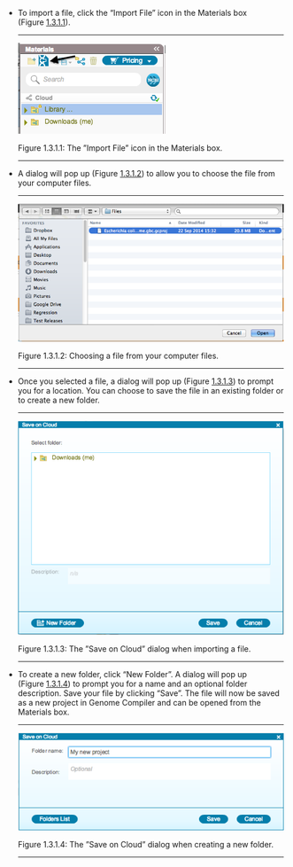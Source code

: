 

-   To import a file, click the “Import File” icon in the Materials box
    (Figure [1.3.1.1](#x1-18001r1)).

    ------------------------------------------------------------------------

    <div class="figure">

    <span id="x1-18001r1"></span>
    ![PIC](../../../pictures/importexport_screenshots/materials_import_icon.png)
    <div class="caption">

    <span class="id">Figure 1.3.1.1: </span><span class="content">The
    ”Import File” icon in the Materials box.</span>

    </div>

    </div>

    ------------------------------------------------------------------------

-   A dialog will pop up (Figure [1.3.1.2](#x1-18002r2)) to allow you to
    choose the file from your computer files.

    ------------------------------------------------------------------------

    <div class="figure">

    <span id="x1-18002r2"></span>
    ![PIC](../../../pictures/importexport_screenshots/computer_files.png)
    <div class="caption">

    <span class="id">Figure 1.3.1.2: </span><span
    class="content">Choosing a file from your computer files.</span>

    </div>

    </div>

    ------------------------------------------------------------------------

-   Once you selected a file, a dialog will pop up
    (Figure [1.3.1.3](#x1-18003r3)) to prompt you for a location. You
    can choose to save the file in an existing folder or to create a new
    folder.

    ------------------------------------------------------------------------

    <div class="figure">

    <span id="x1-18003r3"></span>
    ![PIC](../../../pictures/importexport_screenshots/save_cloud_dialog.png)
    <div class="caption">

    <span class="id">Figure 1.3.1.3: </span><span class="content">The
    ”Save on Cloud” dialog when importing a file.</span>

    </div>

    </div>

    ------------------------------------------------------------------------

-   To create a new folder, click “New Folder”. A dialog will pop up
    (Figure [1.3.1.4](#x1-18004r4)) to prompt you for a name and an
    optional folder description. Save your file by clicking “Save”. The
    file will now be saved as a new project in Genome Compiler and can
    be opened from the Materials box.

    ------------------------------------------------------------------------

    <div class="figure">

    <span id="x1-18004r4"></span>
    ![PIC](../../../pictures/importexport_screenshots/new_folder_file.png)
    <div class="caption">

    <span class="id">Figure 1.3.1.4: </span><span class="content">The
    ”Save on Cloud” dialog when creating a new folder.</span>

    </div>

    </div>

    ------------------------------------------------------------------------
